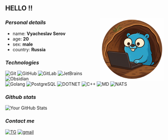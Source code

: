## HELLO !!

<img src="assets/gopher.png" align="right" style="display: flex; width: 300px; max-width: 40%; height: auto;">

### *Personal details*
- name: **Vyacheslav Serov**
- age: **20**
- sex: **male**
- country: **Russia**

### *Technologies*
![Git](https://img.shields.io/badge/-Git-black?style=flat&logo=git)
![GitHub](https://img.shields.io/badge/-GitHub-181717?style=flat&logo=github)
![GitLab](https://img.shields.io/badge/-GitLab-FC6D26?style=flat&logo=gitlab&logoColor=white)
![JetBrains](https://img.shields.io/badge/-JetBrains-000000?style=flat&logo=jetbrains&logoColor=white)
![Obsidian](https://img.shields.io/badge/-Obsidian-7C3AED?style=flat&logo=obsidian&logoColor=white)
<br>
![Golang](https://img.shields.io/badge/golang-00ADD8?&style=flat&logo=go&logoColor=white)
![PostgreSQL](https://img.shields.io/badge/-PostgreSQL-2689c8?style=flat&logo=postgresql&logoColor=white)
![DOTNET](https://img.shields.io/badge/-.NET-512BD4?style=flat&logo=dotnet&logoColor=white)
![C++](https://img.shields.io/badge/-C++-00599C?style=flat&logo=cplusplus&logoColor=white)
![MD](https://img.shields.io/badge/-Markdown-000000?style=flat&logo=markdown&logoColor=white)
![NATS](https://img.shields.io/badge/-NATS.io-27AAE1?style=flat&logo=natsdotio&logoColor=white)


### *Github stats*
![Your GitHub Stats](https://github-readme-stats.vercel.app/api?username=Slavyanchiks&show_icons=true&hide_title=true&count_private=true&theme=transparent)

### *Contact me*
<a href="https://t.me/slavyanchiks">![TG](https://img.shields.io/badge/-slavyanchiks-26A5E4?style=flat&logo=telegram&logoColor=white)</a>
<a href="mailto:seroff.s97@gmail.com">![gmail](https://img.shields.io/badge/-seroff.s97-EA4335?style=flat&logo=gmail&logoColor=white)</a>
